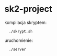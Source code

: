 # sk2-project

 kompilacja skryptem: 
   
      ./skrypt.sh         
      
  uruchomienie:  
  
      ./server 
      


